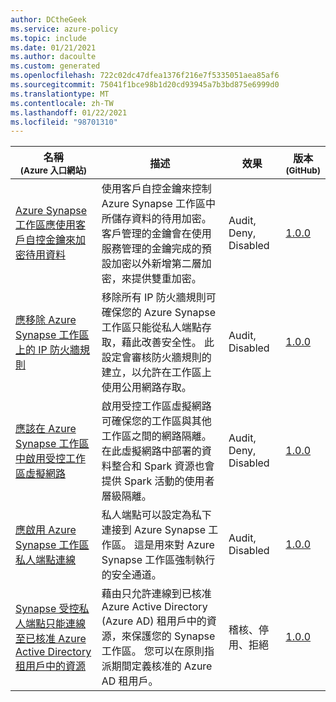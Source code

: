 ```yaml
---
author: DCtheGeek
ms.service: azure-policy
ms.topic: include
ms.date: 01/21/2021
ms.author: dacoulte
ms.custom: generated
ms.openlocfilehash: 722c02dc47dfea1376f216e7f5335051aea85af6
ms.sourcegitcommit: 75041f1bce98b1d20cd93945a7b3bd875e6999d0
ms.translationtype: MT
ms.contentlocale: zh-TW
ms.lasthandoff: 01/22/2021
ms.locfileid: "98701310"
---
```

|名稱<br /><sub>(Azure 入口網站)</sub> |描述 |效果 |版本<br /><sub>(GitHub)</sub> |
|---|---|---|---|
|[Azure Synapse 工作區應使用客戶自控金鑰來加密待用資料](https://portal.azure.com/#blade/Microsoft_Azure_Policy/PolicyDetailBlade/definitionId/%2Fproviders%2FMicrosoft.Authorization%2FpolicyDefinitions%2Ff7d52b2d-e161-4dfa-a82b-55e564167385) |使用客戶自控金鑰來控制 Azure Synapse 工作區中所儲存資料的待用加密。 客戶管理的金鑰會在使用服務管理的金鑰完成的預設加密以外新增第二層加密，來提供雙重加密。 |Audit, Deny, Disabled |[1.0.0](https://github.com/Azure/azure-policy/blob/master/built-in-policies/policyDefinitions/Synapse/SynapseWorkspaceCMK_Audit.json) |
|[應移除 Azure Synapse 工作區上的 IP 防火牆規則](https://portal.azure.com/#blade/Microsoft_Azure_Policy/PolicyDetailBlade/definitionId/%2Fproviders%2FMicrosoft.Authorization%2FpolicyDefinitions%2F56fd377d-098c-4f02-8406-81eb055902b8) |移除所有 IP 防火牆規則可確保您的 Azure Synapse 工作區只能從私人端點存取，藉此改善安全性。 此設定會審核防火牆規則的建立，以允許在工作區上使用公用網路存取。 |Audit, Disabled |[1.0.0](https://github.com/Azure/azure-policy/blob/master/built-in-policies/policyDefinitions/Synapse/SynapseWorkspaceFirewallRules_Audit.json) |
|[應該在 Azure Synapse 工作區中啟用受控工作區虛擬網路](https://portal.azure.com/#blade/Microsoft_Azure_Policy/PolicyDetailBlade/definitionId/%2Fproviders%2FMicrosoft.Authorization%2FpolicyDefinitions%2F2d9dbfa3-927b-4cf0-9d0f-08747f971650) |啟用受控工作區虛擬網路可確保您的工作區與其他工作區之間的網路隔離。 在此虛擬網路中部署的資料整合和 Spark 資源也會提供 Spark 活動的使用者層級隔離。 |Audit, Deny, Disabled |[1.0.0](https://github.com/Azure/azure-policy/blob/master/built-in-policies/policyDefinitions/Synapse/SynapseWorkspaceManagedVnet_Audit.json) |
|[應啟用 Azure Synapse 工作區私人端點連線](https://portal.azure.com/#blade/Microsoft_Azure_Policy/PolicyDetailBlade/definitionId/%2Fproviders%2FMicrosoft.Authorization%2FpolicyDefinitions%2F72d11df1-dd8a-41f7-8925-b05b960ebafc) |私人端點可以設定為私下連接到 Azure Synapse 工作區。 這是用來對 Azure Synapse 工作區強制執行的安全通道。 |Audit, Disabled |[1.0.0](https://github.com/Azure/azure-policy/blob/master/built-in-policies/policyDefinitions/Synapse/SynapseWorkspaceUsePrivateLinks_Audit.json) |
|[Synapse 受控私人端點只能連線至已核准 Azure Active Directory 租用戶中的資源](https://portal.azure.com/#blade/Microsoft_Azure_Policy/PolicyDetailBlade/definitionId/%2Fproviders%2FMicrosoft.Authorization%2FpolicyDefinitions%2F3a003702-13d2-4679-941b-937e58c443f0) |藉由只允許連線到已核准 Azure Active Directory (Azure AD) 租用戶中的資源，來保護您的 Synapse 工作區。 您可以在原則指派期間定義核准的 Azure AD 租用戶。 |稽核、停用、拒絕 |[1.0.0](https://github.com/Azure/azure-policy/blob/master/built-in-policies/policyDefinitions/Synapse/Workspace_DataExfiltrationPrevention_Deny.json) |
